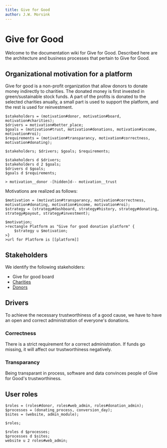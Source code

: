 ```yaml
---
title: Give for Good
author: J.W. Morsink
---
```

# Give for Good 

Welcome to the documentation wiki for Give for Good.
Described here are the architecture and business processes that pertain to Give for Good.

## Organizational motivation for a platform

Give for good is a non-profit organization that allow donors to donate money indirectly to charities.
The donated money is first invested in green/sustainable stock funds.
A part of the profits is donated to the selected charities anually, a small part is used to support the platform, and the rest is used for reinvestment.

```arch(plantuml)
$stakeholders = (motivation#donor, motivation#board, motivation#charities);
$drivers = motivation#better_place;
$goals = (motivation#trust, motivation#donations, motivation#income, motivation#roi);
$requirements = (motivation#transparancy, motivation#correctness, motivation#donating);

$stakeholders; $drivers; $goals; $requirements;

$stakeholders d $drivers;
$stakeholders d 2 $goals;
$drivers d $goals;
$goals d $requirements;

> motivation__donor -[hidden]d-- motivation__trust
```

Motivations are realized as follows:

```arch(plantuml)
$motivation = (motivation#transparancy, motivation#correctness, motivation#donating, motivation#income, motivation#roi);
$strategy = (strategy#dashboard, strategy#history, strategy#donating, strategy#payout, strategy#investment);

$motivation;
>rectangle Platform as "Give for good donation platform" {
    $strategy u $motivation;
>}
>url for Platform is [[platform]]
```


## Stakeholders

We identify the following stakeholders:

* Give for good board
* [Charities](./charity)
* [Donors](./donor)

## Drivers

To achieve the necessary trustworthiness of a good cause, we have to have an open and correct administration of everyone's donations.

### Correctness

There is a strict requirement for a correct administration. 
If funds go missing, it will affect our trustworthiness negatively.

### Transparancy

Being transparant in process, software and data convinces people of Give for Good's trustworthiness.

## User roles

```arch(plantuml)
$roles = (roles#donor, roles#web_admin, roles#donation_admin);
$processes = (donating_process, conversion_day);
$sites = (website, admin_module);

$roles;

$roles d $processes;
$processes d $sites;
website u 2 roles#web_admin;
```
